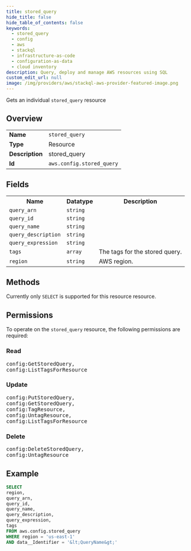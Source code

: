 ```yaml
---
title: stored_query
hide_title: false
hide_table_of_contents: false
keywords:
  - stored_query
  - config
  - aws
  - stackql
  - infrastructure-as-code
  - configuration-as-data
  - cloud inventory
description: Query, deploy and manage AWS resources using SQL
custom_edit_url: null
image: /img/providers/aws/stackql-aws-provider-featured-image.png
---
```

Gets an individual <code>stored_query</code> resource

## Overview
<table><tbody>
<tr><td><b>Name</b></td><td><code>stored_query</code></td></tr>
<tr><td><b>Type</b></td><td>Resource</td></tr>
<tr><td><b>Description</b></td><td>stored_query</td></tr>
<tr><td><b>Id</b></td><td><code>aws.config.stored_query</code></td></tr>
</tbody></table>

## Fields
<table><tbody>
<tr><th>Name</th><th>Datatype</th><th>Description</th></tr>
<tr><td><code>query_arn</code></td><td><code>string</code></td><td></td></tr>
<tr><td><code>query_id</code></td><td><code>string</code></td><td></td></tr>
<tr><td><code>query_name</code></td><td><code>string</code></td><td></td></tr>
<tr><td><code>query_description</code></td><td><code>string</code></td><td></td></tr>
<tr><td><code>query_expression</code></td><td><code>string</code></td><td></td></tr>
<tr><td><code>tags</code></td><td><code>array</code></td><td>The tags for the stored query.</td></tr>
<tr><td><code>region</code></td><td><code>string</code></td><td>AWS region.</td></tr>

</tbody></table>

## Methods
Currently only <code>SELECT</code> is supported for this resource resource.

## Permissions

To operate on the <code>stored_query</code> resource, the following permissions are required:

### Read
<pre>
config:GetStoredQuery,
config:ListTagsForResource</pre>

### Update
<pre>
config:PutStoredQuery,
config:GetStoredQuery,
config:TagResource,
config:UntagResource,
config:ListTagsForResource</pre>

### Delete
<pre>
config:DeleteStoredQuery,
config:UntagResource</pre>


## Example
```sql
SELECT
region,
query_arn,
query_id,
query_name,
query_description,
query_expression,
tags
FROM aws.config.stored_query
WHERE region = 'us-east-1'
AND data__Identifier = '&lt;QueryName&gt;'
```
